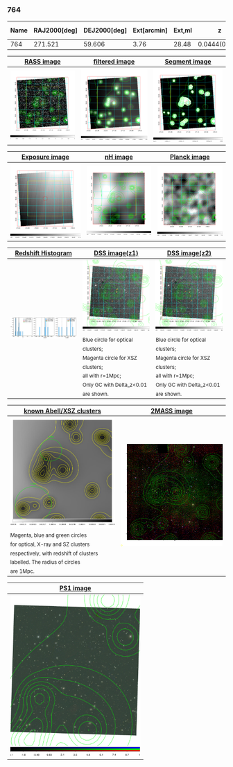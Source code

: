 <div STYLE="page-break-after: always;"></div>

### 764

|Name|RAJ2000[deg]|DEJ2000[deg] |Ext[arcmin]| Ext,ml | z | z_src| C|GC(XSZ,Delta_z<0.01)| GC(OPT,Delta_z<0.01)|GC| R_sig[arcmin] | R500[arcmin] | R500[Mpc]| CRsig[c/s] | CR500[c/s] |L500[1E44 erg/s]|F500[1E-12 erg/s/cm^2]| M500[1E14 Msun]|Tx[keV]|Cnt_sig|Beta|Rc[arcmin]|Comment|Alias|
|---|---|---|---|---|---|------|---|--------|---------|----------|---|---|---|---|---|---|---|---|---|---|---|---|---|---|
|764| 271.521| 59.606| 3.76| 28.48| 0.0444(0.005)| z1,| G| -| -| W| 20.256| 9.762| 0.512| 0.077(0.016)| 0.071(0.015)| 0.047(0.012)| 1.022(0.268)| 0.40(0.05)| 1.23(0.10)| 287.3| 0.504(-0.004+0.009)| 3.463(-0.110+0.066)| -| t178|

|[RASS image](../image/764/764_img.pdf)|[filtered image](../image/764/764_fil.pdf)|[Segment image](../image/764/764_seg.pdf)|
|-------------------|--------------------|-------------------|
| <img src="../image/764/764_img.png" width="300">  | <img src="../image/764/764_fil.png" width="300">   | <img src="../image/764/764_seg.png" width="300">  |

|[Exposure image](../image/764/764_mex.pdf)| [nH image](../image/764/764_nh.pdf)| [Planck image](../image/764/764_p.pdf)|
|-------------------|--------------------|-------------------|
|<img src="../image/764/764_mex.png" width="300">   | <img src="../image/764/764_nh.png" width="300">    | <img src="../image/764/764_p.png" width="300"> |

|[Redshift Histogram](../image/764/764_zg.pdf) | [DSS image(z1)](../image/764/764_dss_z1.pdf)      |  [DSS image(z2)](../image/764/764_dss_z2.pdf)    |
|-------------------|--------------------|-------------------|
|<img src="../image/764/764_zg.png" width="300"> |<img src="../image/764/764_dss_z1.png" width="300"> <sub><br>Blue circle for optical clusters; <br>Magenta circle for XSZ clusters; <br>all with r=1Mpc; <br>Only GC with Delta_z<0.01 are shown. </sub>| <img src="../image/764/764_dss_z2.png" width="300"><sub><br>Blue circle for optical clusters; <br>Magenta circle for XSZ clusters; <br>all with r=1Mpc; <br>Only GC with Delta_z<0.01 are shown. </sub> |

|[known Abell/XSZ clusters](../image/764/764_gc.pdf) | [2MASS image](../image/764/764_2mass.pdf)      |
|-------------------|-------------------|
|<img src=../image/764/764_gc.png width="300"> <br><sub>Magenta, blue and green circles <br>for optical, X-ray and SZ clusters <br>respectively, with redshift of clusters <br>labelled. The radius of circles <br>are 1Mpc.</sub>|<img src="../image/764/764_2mass.png" width="300">  |

|[PS1 image](../image/764/764_ps1.pdf)            |
|-------------------|
| <img src="../image/764/764_ps1.pdf" width="300">  |

